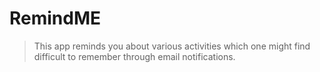 # RemindME
>This app reminds you about various activities which one might find difficult to remember through email notifications.
